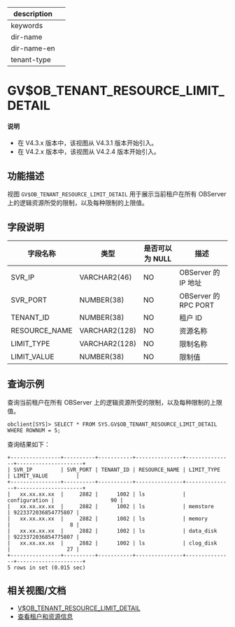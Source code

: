 |description||
|---|---|
|keywords||
|dir-name||
|dir-name-en||
|tenant-type||

# GV$OB_TENANT_RESOURCE_LIMIT_DETAIL

<main id="notice" type='explain'>
  <h4>说明</h4>
  <ul><li>在 V4.3.x 版本中，该视图从 V4.3.1 版本开始引入。</li><li>在 V4.2.x 版本中，该视图从 V4.2.4 版本开始引入。</li></ul>
</main>

## 功能描述

视图 `GV$OB_TENANT_RESOURCE_LIMIT_DETAIL` 用于展示当前租户在所有 OBServer 上的逻辑资源所受的限制，以及每种限制的上限值。

## 字段说明

| 字段名称  |  类型  | 是否可以为 NULL |     描述     |
|----------|--------|-----------------|-------------|
| SVR_IP               | VARCHAR2(46)  | NO   |  OBServer 的 IP 地址    |
| SVR_PORT             | NUMBER(38)    | NO   |  OBServer 的 RPC PORT    |
| TENANT_ID            | NUMBER(38)    | NO   |  租户 ID    |
| RESOURCE_NAME        | VARCHAR2(128) | NO   |  资源名称    |
| LIMIT_TYPE           | VARCHAR2(128) | NO   |  限制名称    |
| LIMIT_VALUE          | NUMBER(38)    | NO   |  限制值    |

## 查询示例

查询当前租户在所有 OBServer 上的逻辑资源所受的限制，以及每种限制的上限值。
	
```shell
obclient[SYS]> SELECT * FROM SYS.GV$OB_TENANT_RESOURCE_LIMIT_DETAIL WHERE ROWNUM = 5;
```

查询结果如下：

```shell
+----------------+----------+-----------+---------------+---------------+---------------------+
| SVR_IP         | SVR_PORT | TENANT_ID | RESOURCE_NAME | LIMIT_TYPE    | LIMIT_VALUE         |
+----------------+----------+-----------+---------------+---------------+---------------------+
|   xx.xx.xx.xx  |     2882 |      1002 | ls            | configuration |                  90 |
|   xx.xx.xx.xx  |     2882 |      1002 | ls            | memstore      | 9223372036854775807 |
|   xx.xx.xx.xx  |     2882 |      1002 | ls            | memory        |                   8 |
|   xx.xx.xx.xx  |     2882 |      1002 | ls            | data_disk     | 9223372036854775807 |
|   xx.xx.xx.xx  |     2882 |      1002 | ls            | clog_disk     |                  27 |
+----------------+----------+-----------+---------------+---------------+---------------------+
5 rows in set (0.015 sec)
```


## 相关视图/文档

* [V$OB_TENANT_RESOURCE_LIMIT_DETAIL](5060.v-ob_tenant_resource_limit_detail-of-oracle-mode.md)
* [查看租户和资源信息](../../../../600.manage/200.tenant-management/600.common-tenant-operations/400.view-tenant-information.md)